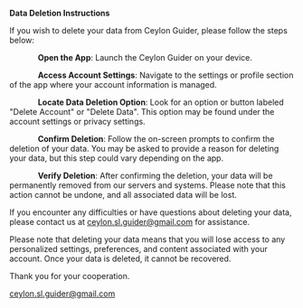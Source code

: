 ﻿**Data Deletion Instructions**

If you wish to delete your data from Ceylon Guider, please follow the steps below:

`		`**Open the App**: Launch the Ceylon Guider on your device.

`		`**Access Account Settings**: Navigate to the settings or profile section of the app where your account information is managed.

`		`**Locate Data Deletion Option**: Look for an option or button labeled "Delete Account" or "Delete Data". This option may be found under the account settings or privacy settings.

`		`**Confirm Deletion**: Follow the on-screen prompts to confirm the deletion of your data. You may be asked to provide a reason for deleting your data, but this step could vary depending on the app.

`		`**Verify Deletion**: After confirming the deletion, your data will be permanently removed from our servers and systems. Please note that this action cannot be undone, and all associated data will be lost.

If you encounter any difficulties or have questions about deleting your data, please contact us at ceylon.sl.guider@gmail.com for assistance.

Please note that deleting your data means that you will lose access to any personalized settings, preferences, and content associated with your account. Once your data is deleted, it cannot be recovered.

Thank you for your cooperation.

ceylon.sl.guider@gmail.com
